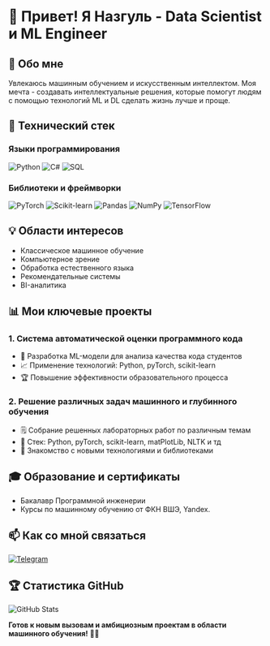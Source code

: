 # 👋 Привет! Я Назгуль - Data Scientist и ML Engineer

## 🚀 Обо мне

Увлекаюсь машинным обучением и искусственным интеллектом. Моя мечта - создавать интеллектуальные решения, которые помогут людям с помощью технологий ML и DL сделать жизнь лучше и проще.

## 🧠 Технический стек

### Языки программирования
![Python](https://img.shields.io/badge/Python-Expert-blue?logo=python)
![C#](https://img.shields.io/badge/C%23-Advanced-green?logo=csharp)
![SQL](https://img.shields.io/badge/SQL-Intermediate-orange)

### Библиотеки и фреймворки
![PyTorch](https://img.shields.io/badge/PyTorch-✓-red)
![Scikit-learn](https://img.shields.io/badge/Scikit--learn-✓-green)
![Pandas](https://img.shields.io/badge/Pandas-✓-blue)
![NumPy](https://img.shields.io/badge/NumPy-✓-lightblue)
![TensorFlow](https://img.shields.io/badge/TensorFlow-✓-yellow)

## 💡 Области интересов
- Классическое машинное обучение
- Компьютерное зрение
- Обработка естественного языка
- Рекомендательные системы
- BI-аналитика

## 📊 Мои ключевые проекты

### 1. Система автоматической оценки программного кода
- 🤖 Разработка ML-модели для анализа качества кода студентов
- 📈 Применение технологий: Python, pyTorch, scikit-learn
- 🏆 Повышение эффективности образовательного процесса

### 2. Решение различных задач машинного и глубинного обучения
- 🗒️ Собрание решенных лабораторных работ по различным темам
- 🔧 Стек: Python, pyTorch, scikit-learn, matPlotLib, NLTK и тд
- 🚀 Знакомство с новыми технологиями и библиотеками

## 🎓 Образование и сертификаты
- Бакалавр Программной инженерии
- Курсы по машинному обучению от ФКН ВШЭ, Yandex.

## 📫 Как со мной связаться

[![Telegram](https://img.shields.io/badge/Telegram-blue?logo=telegram)]([Ссылка_на_Telegram](https://t.me/Nazgul_Mustafina))

## 🏆 Статистика GitHub

![GitHub Stats](https://github-readme-stats.vercel.app/api?username=Nazgul-123&show_icons=true&theme=radical)

**Готов к новым вызовам и амбициозным проектам в области машинного обучения!** 🚀🤖
